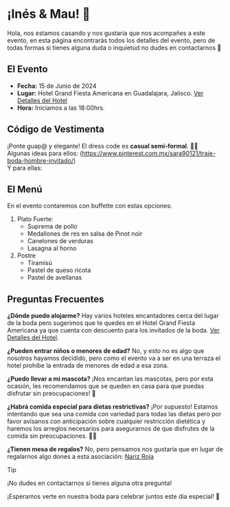 # ¡Inés & Mau! 🎊

Hola, nos estamos casando y nos gustar&iacute;a que nos acompañes a este evento, en esta p&aacute;gina encontrar&aacute;s todos los detalles del evento, pero de todas formas si tienes alguna duda o inquietud no dudes en contactarnos  🎉

## El Evento

- **Fecha:** 15 de Junio de 2024
- **Lugar:** Hotel Grand Fiesta Americana en Guadalajara, Jalisco. [Ver Detalles del Hotel](HOTEL.md)
- **Hora:** Iniciamos a las 18:00hrs.


## Código de Vestimenta

¡Ponte guap@ y elegante! El dress code es **casual semi-formal**.  💃🕺  
Algunas ideas para ellos: (https://www.pinterest.com.mx/sara90121/traje-boda-hombre-invitado/)  
Y para ellas: 

## El Menú

En el evento contaremos con buffette con estas opciones:

1. Plato Fuerte:
   - Suprema de pollo
   - Medallones de res en salsa de Pinot noir
   - Canelones de verduras
   - Lasagna al horno
2. Postre
   - Tiramisú
   - Pastel de queso ricota
   - Pastel de avellanas

## Preguntas Frecuentes

**¿Dónde puedo alojarme?**
Hay varios hoteles encantadores cerca del lugar de la boda pero sugerimos que te quedes en el Hotel Grand Fiesta Americana ya que cuenta con descuento para los invitados de la boda. [Ver Detalles del Hotel](HOTEL.md).

**¿Pueden entrar niños o menores de edad?**
No, y esto no es algo que nosotros hayamos decidido, pero como el evento va a ser en una terraza el hotel prohíbe la entrada de menores de edad a esa zona.

**¿Puedo llevar a mi mascota?**
¡Nos encantan las mascotas, pero por esta ocasión, les recomendamos que se queden en casa para que puedas disfrutar sin preocupaciones!  🐾

**¿Habrá comida especial para dietas restrictivas?**
¡Por supuesto! Estamos intentando que sea una comida con variedad para todas las dietas pero por favor avísanos con anticipación sobre cualquier restricción dietética y haremos los arreglos necesarios para asegurarnos de que disfrutes de la comida sin preocupaciones. 🥗🍰

**¿Tienen mesa de regalos?**
No, pero pensamos nos gustaria que en lugar de regalarnos algo dones a esta asociación: [Nariz Roja](https://narizroja.org/te-gustaria-ayudar/)


>[!TIP]
>¡No dudes en contactarnos si tienes alguna otra pregunta!
>
>¡Esperamos verte en nuestra boda para celebrar juntos este día especial! 🥂
